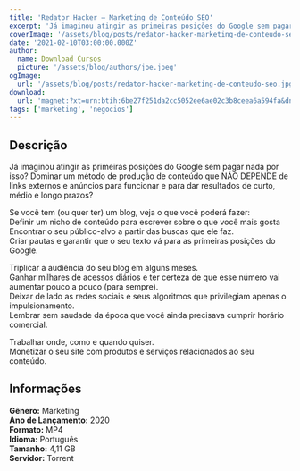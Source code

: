 ```yaml
---
title: 'Redator Hacker – Marketing de Conteúdo SEO'
excerpt: 'Já imaginou atingir as primeiras posições do Google sem pagar nada por isso? Dominar um método de produção de conteúdo que NÃO DEPENDE de links externos e anúncios para funcionar e para dar resultados de curto, médio e longo prazos?  Se você tem (ou quer ter) um blog, veja o que você poderá'
coverImage: '/assets/blog/posts/redator-hacker-marketing-de-conteudo-seo.jpg'
date: '2021-02-10T03:00:00.000Z'
author:
  name: Download Cursos
  picture: '/assets/blog/authors/joe.jpeg'
ogImage:
  url: '/assets/blog/posts/redator-hacker-marketing-de-conteudo-seo.jpg'
download:
  url: 'magnet:?xt=urn:btih:6be27f251da2cc5052ee6ae02c3b8ceea6a594fa&dn=Seo%20e%20Marketing%20de%20Conte%c3%bado%20-%20Redator%20Hacker&tr=udp%3a%2f%2ftracker.openbittorrent.com%3a1337%2fannounce&tr=udp%3a%2f%2ftracker.opentrackr.org%3a1337%2fannounce'
tags: ['marketing', 'negocios']
---
```

<h2>Descrição</h2>
<p>Já imaginou atingir as primeiras posições do Google sem pagar nada por isso? Dominar um método de produção de conteúdo que NÃO DEPENDE de links externos e anúncios para funcionar e para dar resultados de curto, médio e longo prazos?</p><p>Se você tem (ou quer ter) um blog, veja o que você poderá fazer:<br/> Definir um nicho de conteúdo para escrever sobre o que você mais gosta<br/> Encontrar o seu público-alvo a partir das buscas que ele faz.<br/> Criar pautas e garantir que o seu texto vá para as primeiras posições do Google.</p><p>Triplicar a audiência do seu blog em alguns meses.<br/> Ganhar milhares de acessos diários e ter certeza de que esse número vai aumentar pouco a pouco (para sempre).<br/> Deixar de lado as redes sociais e seus algoritmos que privilegiam apenas o impulsionamento.<br/> Lembrar sem saudade da época que você ainda precisava cumprir horário comercial.</p><p>Trabalhar onde, como e quando quiser.<br/> Monetizar o seu site com produtos e serviços relacionados ao seu conteúdo.</p><h2>Informações</h2><p><strong>Gênero:</strong> Marketing<br/> <strong>Ano de Lançamento:</strong> 2020<br/> <strong>Formato:</strong> MP4<br/> <strong>Idioma:</strong> Português<br/> <strong>Tamanho:</strong> 4,11 GB<br/> <strong>Servidor:</strong> Torrent</p>